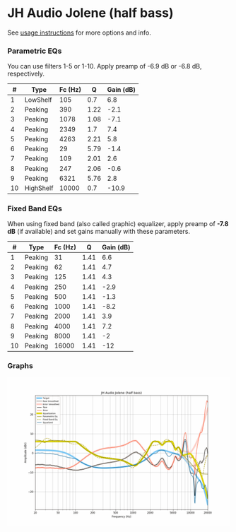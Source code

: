 # JH Audio Jolene (half bass)
See [usage instructions](https://github.com/jaakkopasanen/AutoEq#usage) for more options and info.

### Parametric EQs
You can use filters 1-5 or 1-10. Apply preamp of -6.9 dB or -6.8 dB, respectively.

|   # | Type      |   Fc (Hz) |    Q |   Gain (dB) |
|-----|-----------|-----------|------|-------------|
|   1 | LowShelf  |       105 | 0.7  |         6.8 |
|   2 | Peaking   |       390 | 1.22 |        -2.1 |
|   3 | Peaking   |      1078 | 1.08 |        -7.1 |
|   4 | Peaking   |      2349 | 1.7  |         7.4 |
|   5 | Peaking   |      4263 | 2.21 |         5.8 |
|   6 | Peaking   |        29 | 5.79 |        -1.4 |
|   7 | Peaking   |       109 | 2.01 |         2.6 |
|   8 | Peaking   |       247 | 2.06 |        -0.6 |
|   9 | Peaking   |      6321 | 5.76 |         2.8 |
|  10 | HighShelf |     10000 | 0.7  |       -10.9 |

### Fixed Band EQs
When using fixed band (also called graphic) equalizer, apply preamp of **-7.8 dB** (if available) and set gains manually with these parameters.

|   # | Type    |   Fc (Hz) |    Q |   Gain (dB) |
|-----|---------|-----------|------|-------------|
|   1 | Peaking |        31 | 1.41 |         6.6 |
|   2 | Peaking |        62 | 1.41 |         4.7 |
|   3 | Peaking |       125 | 1.41 |         4.3 |
|   4 | Peaking |       250 | 1.41 |        -2.9 |
|   5 | Peaking |       500 | 1.41 |        -1.3 |
|   6 | Peaking |      1000 | 1.41 |        -8.2 |
|   7 | Peaking |      2000 | 1.41 |         3.9 |
|   8 | Peaking |      4000 | 1.41 |         7.2 |
|   9 | Peaking |      8000 | 1.41 |        -2   |
|  10 | Peaking |     16000 | 1.41 |       -12   |

### Graphs
![](./JH%20Audio%20Jolene%20(half%20bass).png)
